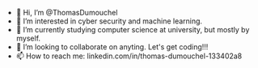 - 👋 Hi, I’m @ThomasDumouchel
- 👀 I’m interested in cyber security and machine learning.
- 🌱 I’m currently studying computer science at university, but mostly by myself.
- 💞️ I’m looking to collaborate on anyting. Let's get coding!!!
- 📫 How to reach me: linkedin.com/in/thomas-dumouchel-133402a8

<!---
ThomasDumouchel/ThomasDumouchel is a ✨ special ✨ repository because its `README.md` (this file) appears on your GitHub profile.
You can click the Preview link to take a look at your changes.
--->
